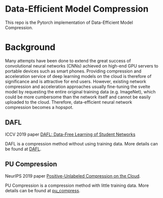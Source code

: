 # Data-Efficient Model Compression
This repo is the Pytorch implementation of Data-Efficient Model Compression. 

# Background

Many attempts have been done to extend the great success of convolutional neural networks (CNNs) achieved on high-end GPU servers to portable devices such as smart phones. Providing compression and acceleration service of deep learning models on the cloud is therefore of significance and is attractive for end users. However, existing network compression and acceleration approaches usually fine-tuning the svelte model by requesting the entire original training data (e.g. ImageNet), which could be more cumbersome than the network itself and cannot be easily uploaded to the cloud. Therefore, data-efficient neural network compression becomes a hopspot.

## DAFL
ICCV 2019 paper [DAFL: Data-Free Learning of Student Networks](https://arxiv.org/pdf/1904.01186.pdf)

DAFL is a compression method without using training data. More details can be found at [DAFL](https://github.com/huawei-noah/DAFL/tree/master/DAFL).

## PU Compression
NeurIPS 2019 paper [Positive-Unlabeled Compression on the Cloud](https://arxiv.org/pdf/1909.09757.pdf).

PU Compression is a compression method with little training data. More details can be found at [pu_compress](https://github.com/huawei-noah/DAFL/tree/master/pu_compress).
